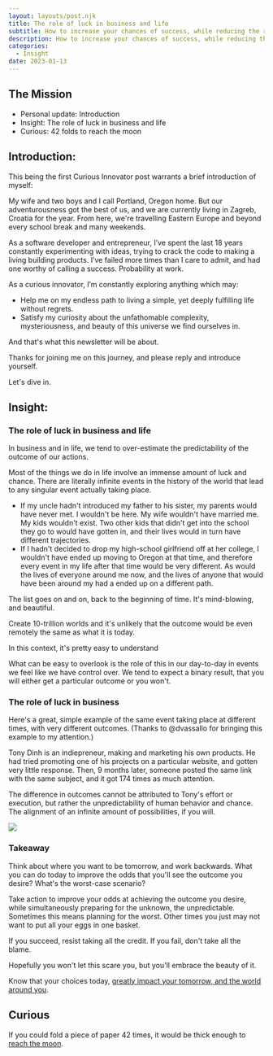 ```yaml
---
layout: layouts/post.njk
title: The role of luck in business and life
subtitle: How to increase your chances of success, while reducing the risks.
description: How to increase your chances of success, while reducing the risks.
categories:
  - Insight
date: 2023-01-13
---
```


## The Mission

<div class='card'>

- Personal update: Introduction
- Insight: The role of luck in business and life
- Curious: 42 folds to reach the moon
 
</div>

## Introduction:

This being the first Curious Innovator post warrants a brief introduction of myself:

My wife and two boys and I call Portland, Oregon home. But our adventurousness got the best of us, and we are currently living in Zagreb, Croatia for the year. From here, we're travelling Eastern Europe and beyond every school break and many weekends.

As a software developer and entrepreneur, I’ve spent the last 18 years constantly experimenting with ideas, trying to crack the code to making a living building products. I’ve failed more times than I care to admit, and had one worthy of calling a success. Probability at work.

As a curious innovator, I’m constantly exploring anything which may:
- Help me on my endless path to living a simple, yet deeply fulfilling life without regrets.
- Satisfy my curiosity about the unfathomable complexity, mysteriousness, and beauty of this universe we find ourselves in.

And that's what this newsletter will be about.

Thanks for joining me on this journey, and please reply and introduce yourself.

Let's dive in.

## Insight:

### The role of luck in business and life

In business and in life, we tend to over-estimate the predictability of the outcome of our actions. 

Most of the things we do in life involve an immense amount of luck and chance.  There are literally infinite events in the history of the world that lead to any singular event actually taking place.
- If my uncle hadn't introduced my father to his sister, my parents would have never met. I wouldn't be here. My wife wouldn't have married me. My kids wouldn't exist. Two other kids that didn't get into the school they go to would have gotten in, and their lives would in turn have different trajectories.
- If I hadn't decided to drop my high-school girlfriend off at her college, I wouldn't have ended up moving to Oregon at that time, and therefore every event in my life after that time would be very different. As would the lives of everyone around me now, and the lives of anyone that would have been around my had a ended up on a different path.

The list goes on and on, back to the beginning of time. It's mind-blowing, and beautiful.

Create 10-trillion worlds and it's unlikely that the outcome would be even remotely the same as what it is today.

In this context, it's pretty easy to understand

What can be easy to overlook is the role of this in our day-to-day in events we feel like we have control over. We tend to expect a binary result, that you will either get a particular outcome or you won't.

### The role of luck in business

Here's a great, simple example of the same event taking place at different times, with very different outcomes. (Thanks to @dvassallo for bringing this example to my attention.)

Tony Dinh is an indiepreneur, making and marketing his own products. He had tried promoting one of his projects on a particular website, and gotten very little response. Then, 9 months later, someone posted the same link with the same subject, and it got 174 times as much attention.

The difference in outcomes cannot be attributed to Tony's effort or execution, but rather the unpredictability of human behavior and chance. The alignment of an infinite amount of possibilities, if you will.

![](https://pbs.twimg.com/media/FDZW0IdUcAEx44F?format=jpg&name=small)
### Takeaway

Think about where you want to be tomorrow, and work backwards. What you can do today to improve the odds that you'll see the outcome you desire? What's the worst-case scenario?

Take action to improve your odds at achieving the outcome you desire, while simultaneously preparing for the unknown, the unpredictable. Sometimes this means planning for the worst. Other times you just may not want to put all your eggs in one basket.

If you succeed, resist taking all the credit. If you fail, don't take all the blame.

Hopefully you won't let this scare you, but you'll embrace the beauty of it.

Know that your choices today, [greatly impact your tomorrow, and the world around you](https://en.wikipedia.org/wiki/Butterfly_effect).


## Curious

If you could fold a piece of paper 42 times, it would be thick enough to [reach the moon](https://boundlessbrilliance.org/brilliant-blog/foldingpapertothemoon).


